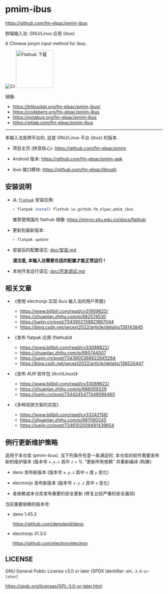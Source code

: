 # pmim-ibus

<https://github.com/fm-elpac/pmim-ibus>

胖喵输入法: GNU/Linux 应用 (ibus)

A Chinese pinyin input method for ibus.

![CI](https://github.com/fm-elpac/pmim-ibus/actions/workflows/ci.yml/badge.svg)
<a href="https://flathub.org/zh-Hans/apps/io.github.fm_elpac.pmim_ibus">
<img width="120" alt="Flathub 下载" src="https://flathub.org/api/badge?locale=zh-Hans"/>
</a>

镜像:

- <https://bitbucket.org/fm-elpac/pmim-ibus/>
- <https://codeberg.org/fm-elpac/pmim-ibus>
- <https://notabug.org/fm-elpac/pmim-ibus>
- <https://gitlab.com/fm-elpac/pmim-ibus>

---

本输入法是跨平台的, 这是 GNU/Linux 平台 (ibus) 的版本.

- 项目主页 (拼音核心): <https://github.com/fm-elpac/pmim>

- Android 版本: <https://github.com/fm-elpac/pmim-apk>

- ibus 接口模块: <https://github.com/fm-elpac/librush>

## 安装说明

- 从 [`flatpak`](https://flatpak.org/setup/) 安装应用:

  ```sh
  > flatpak install flathub io.github.fm_elpac.pmim_ibus
  ```

  推荐使用国内 flathub 镜像: <https://mirror.sjtu.edu.cn/docs/flathub>

- 更新到最新版本:

  ```sh
  > flatpak update
  ```

- 安装后的配置请见: [doc/安装.md](./doc/安装.md)

  **请注意, 本输入法需要合适的配置才能正常运行 !**

- 本地开发运行请见: [doc/开发调试.md](./doc/开发调试.md)

## 相关文章

- 《使用 electronjs 实现 ibus 输入法的用户界面》
  - <https://www.bilibili.com/read/cv31909625/>
  - <https://zhuanlan.zhihu.com/p/682574530>
  - <https://juejin.cn/post/7343902139821867044>
  - <https://blog.csdn.net/secext2022/article/details/136143845>

- 《发布 flatpak 应用 (flathub)》
  - <https://www.bilibili.com/read/cv33088822/>
  - <https://zhuanlan.zhihu.com/p/685744007>
  - <https://juejin.cn/post/7343905368622645284>
  - <https://blog.csdn.net/secext2022/article/details/136526447>

- 《发布 AUR 软件包 (ArchLinux)》
  - <https://www.bilibili.com/read/cv33089622/>
  - <https://zhuanlan.zhihu.com/p/686059329>
  - <https://juejin.cn/post/7344245471349096460>

- 《多种双拼方案的实现》
  - <https://www.bilibili.com/read/cv33242158/>
  - <https://zhuanlan.zhihu.com/p/687090245>
  - <https://juejin.cn/post/7346102009491439654>

## 例行更新维护策略

适用于本仓库 (pmim-ibus). 当下列条件任意一条满足时,
本仓库的软件需要发布新的维护版本 (版本号 `x.y.z` 其中 `z` + 1). "更新所有依赖"
并重新编译 (构建):

- deno 发布新版本 (版本号 `x.y.z` 其中 `x` 或 `y` 变化)

- electronjs 发布新版本 (版本号 `x.y.z` 其中 `x` 变化)

- 各依赖或本仓库发布重要的安全更新 (修复比较严重的安全漏洞)

当前重要依赖的版本号:

- deno 1.45.3

  <https://github.com/denoland/deno>

- electronjs 31.3.0

  <https://github.com/electron/electron>

## LICENSE

GNU General Public License v3.0 or later (SPDX Identifier: `GPL-3.0-or-later`)

<https://spdx.org/licenses/GPL-3.0-or-later.html>
